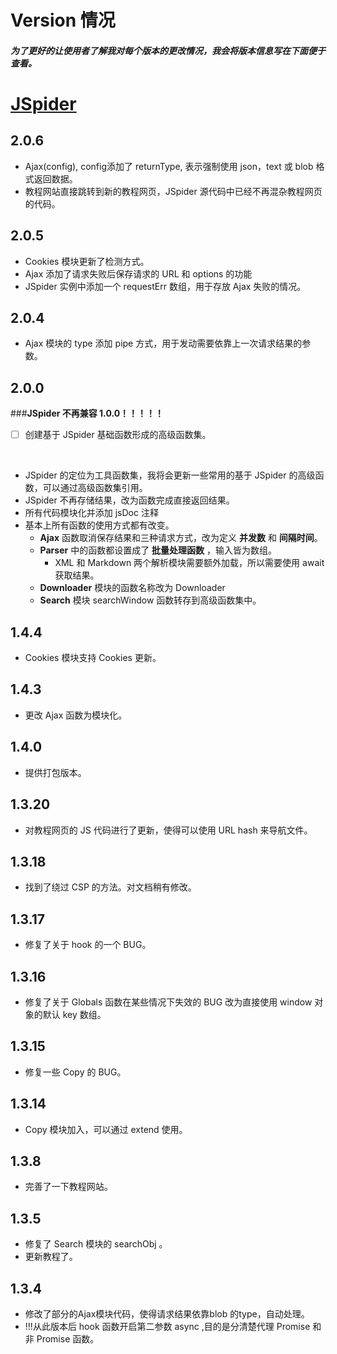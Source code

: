 # Version 情况
##### 为了更好的让使用者了解我对每个版本的更改情况，我会将版本信息写在下面便于查看。

# [JSpider](./JSpider.md)
## 2.0.6
- Ajax(config), config添加了 returnType, 表示强制使用 json，text 或 blob 格式返回数据。
- 教程网站直接跳转到新的教程网页，JSpider 源代码中已经不再混杂教程网页的代码。

## 2.0.5
- Cookies 模块更新了检测方式。
- Ajax 添加了请求失败后保存请求的 URL 和 options 的功能
- JSpider 实例中添加一个 requestErr 数组，用于存放 Ajax 失败的情况。


## 2.0.4
- Ajax 模块的 type 添加 pipe 方式，用于发动需要依靠上一次请求结果的参数。

## 2.0.0
###**JSpider 不再兼容 1.0.0！！！！！**
- [ ] 创建基于 JSpider 基础函数形成的高级函数集。

<br>

- JSpider 的定位为工具函数集，我将会更新一些常用的基于 JSpider 的高级函数，可以通过高级函数集引用。
- JSpider 不再存储结果，改为函数完成直接返回结果。
- 所有代码模块化并添加 jsDoc 注释
- 基本上所有函数的使用方式都有改变。
    - **Ajax** 函数取消保存结果和三种请求方式，改为定义 **并发数** 和 **间隔时间**。
    - **Parser** 中的函数都设置成了 **批量处理函数** ，输入皆为数组。
        - XML 和 Markdown 两个解析模块需要额外加载，所以需要使用 await 获取结果。
    - **Downloader** 模块的函数名称改为 Downloader
    - **Search** 模块 searchWindow 函数转存到高级函数集中。

## 1.4.4
- Cookies 模块支持 Cookies 更新。

## 1.4.3 
- 更改 Ajax 函数为模块化。

## 1.4.0 
- 提供打包版本。

## 1.3.20
- 对教程网页的 JS 代码进行了更新，使得可以使用 URL hash 来导航文件。

## 1.3.18
- 找到了绕过 CSP 的方法。对文档稍有修改。

## 1.3.17
- 修复了关于 hook 的一个 BUG。

## 1.3.16
- 修复了关于 Globals 函数在某些情况下失效的 BUG 改为直接使用 window 对象的默认 key 数组。

## 1.3.15
-  修复一些 Copy 的 BUG。

## 1.3.14
- Copy 模块加入，可以通过 extend 使用。

## 1.3.8
- 完善了一下教程网站。

## 1.3.5
- 修复了 Search 模块的 searchObj 。
- 更新教程了。

## 1.3.4
- 修改了部分的Ajax模块代码，使得请求结果依靠blob 的type，自动处理。
- !!!从此版本后 hook 函数开启第二参数 async ,目的是分清楚代理 Promise 和非 Promise 函数。